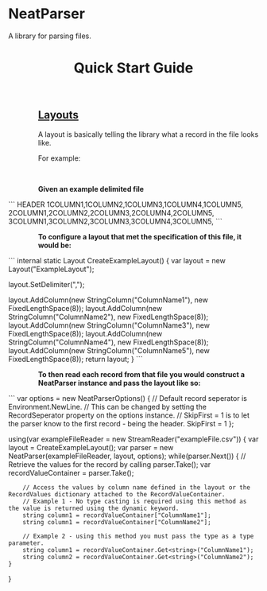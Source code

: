 # NeatParser
A library for parsing files.


<h1 style="text-align: center;"><strong>Quick Start Guide</strong></h1>
<p>&nbsp;</p>
<h2 style="padding-left: 60px;"><span style="text-decoration: underline;"><strong>Layouts</strong></span></h2>
<p style="padding-left: 60px;">A layout is basically telling the library what a record in the file looks like.</p>
<p style="padding-left: 60px;">For example:</p>
<p style="padding-left: 60px;">&nbsp;</p>
<p style="padding-left: 60px;"><strong>Given an example delimited file</strong></p>
```
HEADER
1COLUMN1,1COLUMN2,1COLUMN3,1COLUMN4,1COLUMN5,
2COLUMN1,2COLUMN2,2COLUMN3,2COLUMN4,2COLUMN5,
3COLUMN1,3COLUMN2,3COLUMN3,3COLUMN4,3COLUMN5,
```
<p style="padding-left: 60px;"><strong>To configure a layout that met the specification of this file, it would be:</strong></p>
```
internal static Layout CreateExampleLayout()
{
	var layout = new Layout("ExampleLayout");</p>
	layout.SetDelimiter(",");</p>
	layout.AddColumn(new StringColumn("ColumnName1"), new FixedLengthSpace(8));
	layout.AddColumn(new StringColumn("ColumnName2"), new FixedLengthSpace(8));
	layout.AddColumn(new StringColumn("ColumnName3"), new FixedLengthSpace(8));
	layout.AddColumn(new StringColumn("ColumnName4"), new FixedLengthSpace(8));
	layout.AddColumn(new StringColumn("ColumnName5"), new FixedLengthSpace(8));
	return layout;
}
```
<p style="padding-left: 60px;"><strong>To then read each record from that file you would construct a NeatParser instance and pass the layout like so:</strong></p>
```
var options = new NeatParserOptions()
{
	// Default record seperator is Environment.NewLine.
	// This can be changed by setting the RecordSeperator property on the options instance.
	// SkipFirst = 1 is to let the parser know to the first record - being the header.
	SkipFirst = 1
};

using(var exampleFileReader = new&nbsp;StreamReader("exampleFile.csv"))
{
	var layout = CreateExampleLayout();
	var parser = new NeatParser(exampleFileReader, layout, options);
	while(parser.Next())
	{
		// Retrieve the values for the record by calling parser.Take();
		var recordValueContainer = parser.Take();
		
		// Access the values by column name defined in the layout or the RecordValues dictionary attached to the RecordValueContainer.
		// Example 1 - No type casting is required using this method as the value is returned using the dynamic keyword.
		string column1 = recordValueContainer["ColumnName1"];
		string column1 = recordValueContainer["ColumnName2"];

		// Example 2 - using this method you must pass the type as a type parameter.
		string column1 = recordValueContainer.Get<string>("ColumnName1");
		string column2 = recordValueContainer.Get<string>("ColumnName2");
	}
}
```
